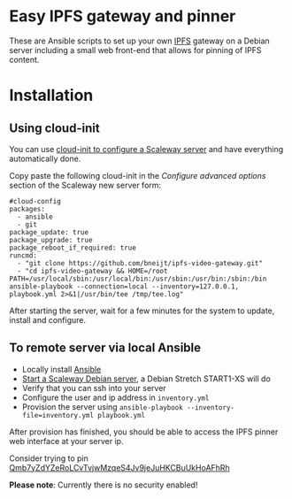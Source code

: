 Easy IPFS gateway and pinner
=================

These are Ansible scripts to set up your own [IPFS](https://ipfs.io/) gateway on a Debian server including a small web front-end that allows for pinning of IPFS content.

Installation
============

Using cloud-init
---------------

You can use [cloud-init to configure a Scaleway server](https://www.scaleway.com/docs/how-to-use-cloud-init-to-configure-your-server-at-first-boot/) and have everything automatically done.

Copy paste the following cloud-init in the *Configure advanced options* section of the Scaleway new server form:

    #cloud-config
    packages:
      - ansible
      - git
    package_update: true
    package_upgrade: true
    package_reboot_if_required: true
    runcmd:
      - "git clone https://github.com/bneijt/ipfs-video-gateway.git"
      - "cd ipfs-video-gateway && HOME=/root PATH=/usr/local/sbin:/usr/local/bin:/usr/sbin:/usr/bin:/sbin:/bin ansible-playbook --connection=local --inventory=127.0.0.1, playbook.yml 2>&1|/usr/bin/tee /tmp/tee.log"

After starting the server, wait for a few minutes for the system to update, install and configure.


To remote server via local Ansible
--------------------------
- Locally install [Ansible](https://docs.ansible.com/ansible/latest/installation_guide/intro_installation.html)
- [Start a Scaleway Debian server](https://www.scaleway.com/docs/create-and-connect-to-your-server/), a Debian Stretch START1-XS will do
- Verify that you can ssh into your server
- Configure the user and ip address in `inventory.yml`
- Provision the server using `ansible-playbook --inventory-file=inventory.yml playbook.yml`

After provision has finished, you should be able to access the IPFS pinner web interface at your server ip.

Consider trying to pin [Qmb7yZdYZeRoLCvTvjwMzqeS4Jv9jeJuHKCBuUkHoAFhRh](https://ipfstube.erindachtler.me/v/Qmb7yZdYZeRoLCvTvjwMzqeS4Jv9jeJuHKCBuUkHoAFhRh)

**Please note**: Currently there is no security enabled!
